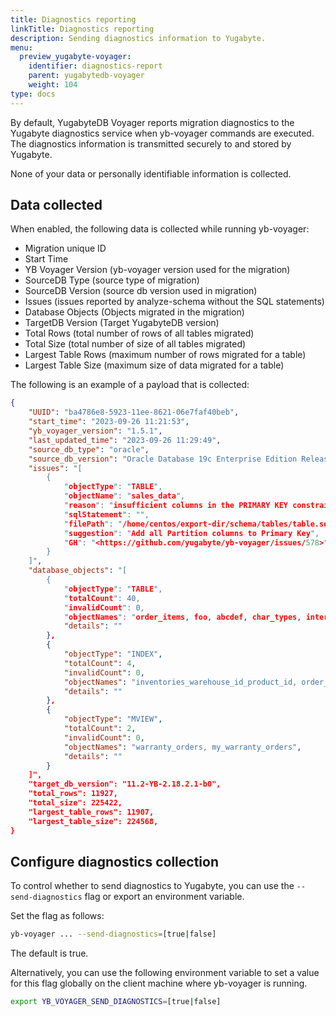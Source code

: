 ```yaml
---
title: Diagnostics reporting
linkTitle: Diagnostics reporting
description: Sending diagnostics information to Yugabyte.
menu:
  preview_yugabyte-voyager:
    identifier: diagnostics-report
    parent: yugabytedb-voyager
    weight: 104
type: docs
---
```


By default, YugabyteDB Voyager reports migration diagnostics to the Yugabyte diagnostics service when yb-voyager commands are executed. The diagnostics information is transmitted securely to and stored by Yugabyte.

None of your data or personally identifiable information is collected.

## Data collected

When enabled, the following data is collected while running yb-voyager:

- Migration unique ID
- Start Time
- YB Voyager Version (yb-voyager version used for the migration)
- SourceDB Type (source type of migration)
- SourceDB Version (source db version used in migration)
- Issues  (issues reported by analyze-schema without the SQL statements)
- Database Objects  (Objects migrated in the migration)
- TargetDB Version (Target YugabyteDB version)
- Total Rows (total number of rows of all tables migrated)
- Total Size (total number of size of all tables migrated)
- Largest Table Rows (maximum number of rows migrated for a table)
- Largest Table Size (maximum size of data migrated for a table)

The following is an example of a payload that is collected:

```output.json
{
    "UUID": "ba4786e8-5923-11ee-8621-06e7faf40beb",
    "start_time": "2023-09-26 11:21:53",
    "yb_voyager_version": "1.5.1",
    "last_updated_time": "2023-09-26 11:29:49",
    "source_db_type": "oracle",
    "source_db_version": "Oracle Database 19c Enterprise Edition Release 19.0.0.0.0 - Production",
    "issues": "[
        {
            "objectType": "TABLE",
            "objectName": "sales_data",
            "reason": "insufficient columns in the PRIMARY KEY constraint definition in CREATE TABLE",
            "sqlStatement": "",
            "filePath": "/home/centos/export-dir/schema/tables/table.sql",
            "suggestion": "Add all Partition columns to Primary Key",
            "GH": "<https://github.com/yugabyte/yb-voyager/issues/578>"
        }
    ]",
    "database_objects": "[
        {
            "objectType": "TABLE",
            "totalCount": 40,
            "invalidCount": 0,
            "objectNames": "order_items, foo, abcdef, char_types, interval_types, \"limit\", trade_symbol_price_historic, test, accounts, customers, date_time_types, large_table, log_mining_flush, orders, reserved_column, t1, c, \"group\", pqr, testcase, testt, \"check\", long_type, raw_type, tt, varray_table, case_sensitive, case_sensitive_column, chkk, identity_demo, lob_types, sales_data, some_meta_table, trade_symbol_price_historic1, abc, number_ps, numeric_types, sample2, t, inventories",
            "details": ""
        },
        {
            "objectType": "INDEX",
            "totalCount": 4,
            "invalidCount": 0,
            "objectNames": "inventories_warehouse_id_product_id, order_items_order_id_product_id, pqr_abc_id, pqr_c2_c3",
            "details": ""
        },
        {
            "objectType": "MVIEW",
            "totalCount": 2,
            "invalidCount": 0,
            "objectNames": "warranty_orders, my_warranty_orders",
            "details": ""
        }
    ]",
    "target_db_version": "11.2-YB-2.18.2.1-b0",
    "total_rows": 11927,
    "total_size": 225422,
    "largest_table_rows": 11907,
    "largest_table_size": 224568,
}
```

## Configure diagnostics collection

To control whether to send diagnostics to Yugabyte, you can use the `--send-diagnostics` flag or export an environment variable.

Set the flag as follows:

```sh
yb-voyager ... --send-diagnostics=[true|false]
```

The default is true.

Alternatively, you can use the following environment variable to set a value for this flag globally on the client machine where yb-voyager is running.

```sh
export YB_VOYAGER_SEND_DIAGNOSTICS=[true|false]
```

